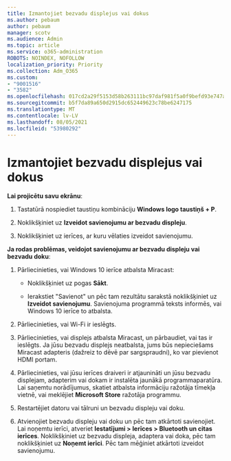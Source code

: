 ```yaml
---
title: Izmantojiet bezvadu displejus vai dokus
ms.author: pebaum
author: pebaum
manager: scotv
ms.audience: Admin
ms.topic: article
ms.service: o365-administration
ROBOTS: NOINDEX, NOFOLLOW
localization_priority: Priority
ms.collection: Adm_O365
ms.custom:
- "9001516"
- "3582"
ms.openlocfilehash: 017cd2a29f5153d58b263111bc97daf981f5a0f9befd93e747a06c7e22f01cd7
ms.sourcegitcommit: b5f7da89a650d2915dc652449623c78be6247175
ms.translationtype: MT
ms.contentlocale: lv-LV
ms.lasthandoff: 08/05/2021
ms.locfileid: "53980292"
---
```

# <a name="use-wireless-displays-or-docks"></a>Izmantojiet bezvadu displejus vai dokus

**Lai projicētu savu ekrānu**:

1. Tastatūrā nospiediet taustiņu kombināciju **Windows logo taustiņš + P**.

2. Noklikšķiniet uz **Izveidot savienojumu ar bezvadu displeju**.

3. Noklikšķiniet uz ierīces, ar kuru vēlaties izveidot savienojumu.

**Ja rodas problēmas, veidojot savienojumu ar bezvadu displeju vai bezvadu doku**:

1. Pārliecinieties, vai Windows 10 ierīce atbalsta Miracast: 

    - Noklikšķiniet uz pogas **Sākt**.
    
    - Ierakstiet "Savienot" un pēc tam rezultātu sarakstā noklikšķiniet uz **Izveidot savienojumu**. Savienojuma programmā teksts informēs, vai Windows 10 ierīce to atbalsta. 

2. Pārliecinieties, vai Wi-Fi ir ieslēgts. 

3. Pārliecinieties, vai displejs atbalsta Miracast, un pārbaudiet, vai tas ir ieslēgts. Ja jūsu bezvadu displejs neatbalsta, jums būs nepieciešams Miracast adapteris (dažreiz to dēvē par sargspraudni), ko var pievienot HDMI portam.

4. Pārliecinieties, vai jūsu ierīces draiveri ir atjaunināti un jūsu bezvadu displejam, adapterim vai dokam ir instalēta jaunākā programmaparatūra. Lai saņemtu norādījumus, skatiet atbalsta informāciju ražotāja tīmekļa vietnē, vai meklējiet **Microsoft Store** ražotāja programmu.

5. Restartējiet datoru vai tālruni un bezvadu displeju vai doku.

6. Atvienojiet bezvadu displeju vai doku un pēc tam atkārtoti savienojiet. Lai noņemtu ierīci, atveriet **Iestatījumi > Ierīces > Bluetooth un citas ierīces**. Noklikšķiniet uz bezvadu displeja, adaptera vai doka, pēc tam noklikšķiniet uz **Noņemt ierīci**. Pēc tam mēģiniet atkārtoti izveidot savienojumu.

